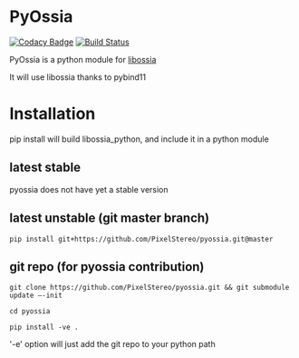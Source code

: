 # PyOssia
[![Codacy Badge](https://api.codacy.com/project/badge/Grade/412e49413bb248e78ba1bd55f6ec19eb)](https://www.codacy.com/app/reno-/pyossia?utm_source=github.com&utm_medium=referral&utm_content=PixelStereo/pyossia&utm_campaign=badger)
[![Build Status](https://travis-ci.org/PixelStereo/pyossia.svg?branch=master)](https://travis-ci.org/PixelStereo/pyossia)    
    
PyOssia is a python module for [libossia](http://github.com/OSSIA/libossia)    

It will use libossia thanks to pybind11    

# Installation

pip install will build libossia_python, and include it in a python module    

## latest stable
pyossia does not have yet a stable version

## latest unstable (git master branch)
`pip install git+https://github.com/PixelStereo/pyossia.git@master`

## git repo (for pyossia contribution)
`git clone https://github.com/PixelStereo/pyossia.git && git submodule update —-init`    

`cd pyossia     `    

`pip install -ve .    `

'-e' option will just add the git repo to your python path